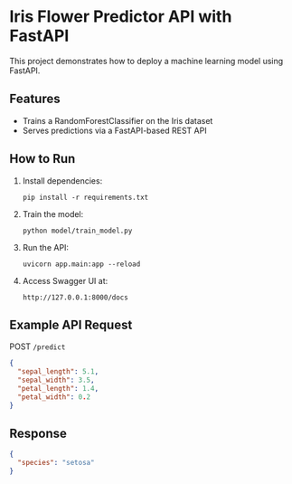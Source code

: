 
# Iris Flower Predictor API with FastAPI

This project demonstrates how to deploy a machine learning model using FastAPI.

## Features
- Trains a RandomForestClassifier on the Iris dataset
- Serves predictions via a FastAPI-based REST API

## How to Run

1. Install dependencies:
   ```
   pip install -r requirements.txt
   ```

2. Train the model:
   ```
   python model/train_model.py
   ```

3. Run the API:
   ```
   uvicorn app.main:app --reload
   ```

4. Access Swagger UI at:
   ```
   http://127.0.0.1:8000/docs
   ```

## Example API Request
POST `/predict`  
```json
{
  "sepal_length": 5.1,
  "sepal_width": 3.5,
  "petal_length": 1.4,
  "petal_width": 0.2
}
```

## Response
```json
{
  "species": "setosa"
}
```
